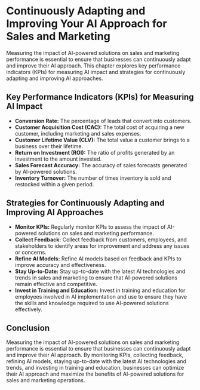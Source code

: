 # Continuously Adapting and Improving Your AI Approach for Sales and Marketing

Measuring the impact of AI-powered solutions on sales and marketing performance is essential to ensure that businesses can continuously adapt and improve their AI approach. This chapter explores key performance indicators (KPIs) for measuring AI impact and strategies for continuously adapting and improving AI approaches.

Key Performance Indicators (KPIs) for Measuring AI Impact
---------------------------------------------------------

* **Conversion Rate:** The percentage of leads that convert into customers.
* **Customer Acquisition Cost (CAC):** The total cost of acquiring a new customer, including marketing and sales expenses.
* **Customer Lifetime Value (CLV):** The total value a customer brings to a business over their lifetime.
* **Return on Investment (ROI):** The ratio of profits generated by an investment to the amount invested.
* **Sales Forecast Accuracy:** The accuracy of sales forecasts generated by AI-powered solutions.
* **Inventory Turnover:** The number of times inventory is sold and restocked within a given period.

Strategies for Continuously Adapting and Improving AI Approaches
----------------------------------------------------------------

* **Monitor KPIs:** Regularly monitor KPIs to assess the impact of AI-powered solutions on sales and marketing performance.
* **Collect Feedback:** Collect feedback from customers, employees, and stakeholders to identify areas for improvement and address any issues or concerns.
* **Refine AI Models:** Refine AI models based on feedback and KPIs to improve accuracy and effectiveness.
* **Stay Up-to-Date:** Stay up-to-date with the latest AI technologies and trends in sales and marketing to ensure that AI-powered solutions remain effective and competitive.
* **Invest in Training and Education:** Invest in training and education for employees involved in AI implementation and use to ensure they have the skills and knowledge required to use AI-powered solutions effectively.

Conclusion
----------

Measuring the impact of AI-powered solutions on sales and marketing performance is essential to ensure that businesses can continuously adapt and improve their AI approach. By monitoring KPIs, collecting feedback, refining AI models, staying up-to-date with the latest AI technologies and trends, and investing in training and education, businesses can optimize their AI approach and maximize the benefits of AI-powered solutions for sales and marketing operations.
